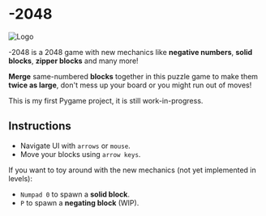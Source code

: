 # -2048
![Logo](https://github.com/user-attachments/assets/d369ca8d-d870-4b2e-b021-c543f29c9d60)

-2048 is a 2048 game with new mechanics like **negative numbers**, **solid blocks**, **zipper blocks** and many more!

**Merge** same-numbered **blocks** together in this puzzle game to make them **twice as large**, don't mess up your board or you might run out of moves! 

This is my first Pygame project, it is still work-in-progress.

## Instructions

- Navigate UI with ``arrows`` or ``mouse``.
- Move your blocks using ``arrow keys``.

If you want to toy around with the new mechanics (not yet implemented in levels):
- ``Numpad 0`` to spawn a **solid block**.
- ``P`` to spawn a **negating block** (WIP).